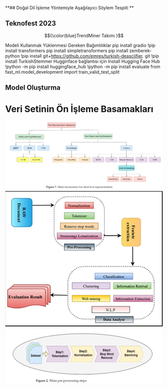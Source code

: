 **## Doğal Dil İşleme Yöntemiyle Aşağılayıcı Söylem Tespiti **
## Teknofest 2023
$${\color{blue}TrendMiner Takımı }$$

Modeli Kullanmak Yüklenmesi Gereken Bağımlılıklar
pip install gradio
!pip install transformers
 pip install simpletransformers
 pip install zemberek-python
 !pip install git+https://github.com/emres/turkish-deasciifier. git
 !pip install TurkishStemmer
 Hugginface bağlantısı için 
 Install Hugging Face Hub
 !python -m pip install huggingface_hub
 !python -m pip install evaluate
 from fast_ml.model_development import train_valid_test_split
 
 ## Model Oluşturma
 
 
# Veri Setinin Ön İşleme Basamakları
 <img src="https://github.com/HuseyinAts/Acikhack2023_TrendMiner/blob/main/short%20text%20represantion%20taxonomies.jpg" width="auto">
 
 <img src="https://github.com/HuseyinAts/Acikhack2023_TrendMiner/blob/main/text%20mining%20grafik.jpg" width="auto">
 
 <img src="https://github.com/HuseyinAts/Acikhack2023_TrendMiner/blob/main/pre%20processing.jpg" width="auto">
